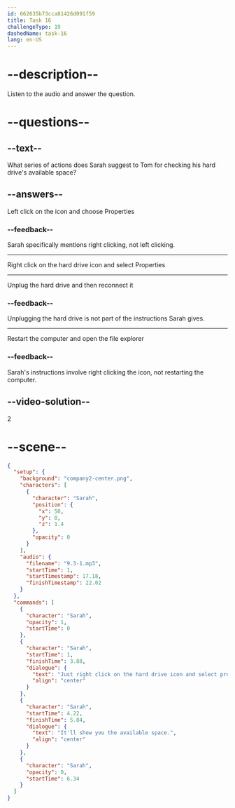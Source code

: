 ```yaml
---
id: 662635b73cca81426d091f59
title: Task 16
challengeType: 19
dashedName: task-16
lang: en-US
---
```


<!-- (Audio) Sarah: Just right click on the hard drive icon and select Properties. It'll show you the available space. -->

# --description--

Listen to the audio and answer the question.

# --questions--

## --text--

What series of actions does Sarah suggest to Tom for checking his hard drive's available space?

## --answers--

Left click on the icon and choose Properties

### --feedback--

Sarah specifically mentions right clicking, not left clicking.

---

Right click on the hard drive icon and select Properties

---

Unplug the hard drive and then reconnect it

### --feedback--

Unplugging the hard drive is not part of the instructions Sarah gives.

---

Restart the computer and open the file explorer

### --feedback--

Sarah's instructions involve right clicking the icon, not restarting the computer.

## --video-solution--

2

# --scene--

```json
{
  "setup": {
    "background": "company2-center.png",
    "characters": [
      {
        "character": "Sarah",
        "position": {
          "x": 50,
          "y": 0,
          "z": 1.4
        },
        "opacity": 0
      }
    ],
    "audio": {
      "filename": "9.3-1.mp3",
      "startTime": 1,
      "startTimestamp": 17.18,
      "finishTimestamp": 22.02
    }
  },
  "commands": [
    {
      "character": "Sarah",
      "opacity": 1,
      "startTime": 0
    },
    {
      "character": "Sarah",
      "startTime": 1,
      "finishTime": 3.88,
      "dialogue": {
        "text": "Just right click on the hard drive icon and select properties.",
        "align": "center"
      }
    },
    {
      "character": "Sarah",
      "startTime": 4.22,
      "finishTime": 5.84,
      "dialogue": {
        "text": "It'll show you the available space.",
        "align": "center"
      }
    },
    {
      "character": "Sarah",
      "opacity": 0,
      "startTime": 6.34
    }
  ]
}
```
